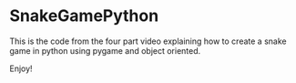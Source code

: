 # SnakeGamePython

This is the code from the four part video explaining how to create a snake game in python using pygame and object oriented.

Enjoy!
